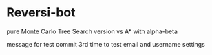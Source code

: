 # Reversi-bot
pure Monte Carlo Tree Search version vs A* with alpha-beta


message for test commit
3rd time to test email and username settings
